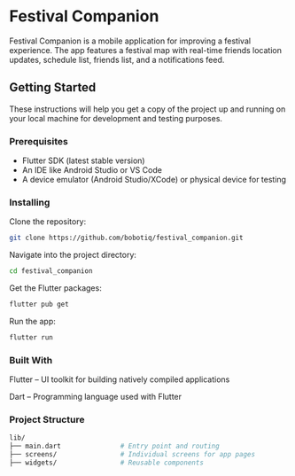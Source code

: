 # Festival Companion

Festival Companion is a mobile application for improving a festival experience. The app features a festival map with real-time friends location updates, schedule list, friends list, and a notifications feed.

## Getting Started

These instructions will help you get a copy of the project up and running on your local machine for development and testing purposes.

### Prerequisites

- Flutter SDK (latest stable version)
- An IDE like Android Studio or VS Code
- A device emulator (Android Studio/XCode) or physical device for testing

### Installing

Clone the repository:

```bash
git clone https://github.com/bobotiq/festival_companion.git
```

Navigate into the project directory:

```bash
cd festival_companion
```

Get the Flutter packages:

```bash
flutter pub get
```

Run the app:

```bash
flutter run
```

### Built With
Flutter – UI toolkit for building natively compiled applications

Dart – Programming language used with Flutter

### Project Structure

```bash
lib/
├── main.dart               # Entry point and routing
├── screens/                # Individual screens for app pages
├── widgets/                # Reusable components
```
